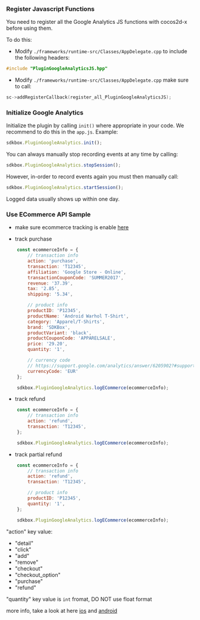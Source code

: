 ### Register Javascript Functions
You need to register all the Google Analytics JS functions with cocos2d-x before using them.

To do this:
* Modify `./frameworks/runtime-src/Classes/AppDelegate.cpp` to include the following headers:
```cpp
#include "PluginGoogleAnalyticsJS.hpp"
```

* Modify `./frameworks/runtime-src/Classes/AppDelegate.cpp` make sure to call:
```cpp
sc->addRegisterCallback(register_all_PluginGoogleAnalyticsJS);
```

### Initialize Google Analytics
Initialize the plugin by calling `init()` where appropriate in your code. We
recommend to do this in the `app.js`. Example:
```javascript
sdkbox.PluginGoogleAnalytics.init();
```

You can always manually stop recording events at any time by calling:
```javascript
sdkbox.PluginGoogleAnalytics.stopSession();
```

However, in-order to record events again you must then manually call:
```javascript
sdkbox.PluginGoogleAnalytics.startSession();
```

Logged data usually shows up within one day.

### Use ECommerce API Sample

* make sure ecommerce tracking is enable [here](https://support.google.com/analytics/answer/1009612)

* track purchase

```js
    const ecommerceInfo = {
        // transaction info
        action: 'purchase',
        transaction: 'T12345',
        affiliation: 'Google Store - Online',
        transactionCouponCode: 'SUMMER2017',
        revenue: '37.39',
        tax: '2.85',
        shipping: '5.34',

        // product info
        productID: 'P12345',
        productName: 'Android Warhol T-Shirt',
        category: 'Apparel/T-Shirts',
        brand: 'SDKBox',
        productVariant: 'black',
        productCouponCode: 'APPARELSALE',
        price: '29.20',
        quantity: '1',

        // currency code
        // https://support.google.com/analytics/answer/6205902?#supported-currencies
        currencyCode: 'EUR'
    };

    sdkbox.PluginGoogleAnalytics.logECommerce(ecommerceInfo);
```

* track refund
```js
    const ecommerceInfo = {
        // transaction info
        action: 'refund',
        transaction: 'T12345',
    };

    sdkbox.PluginGoogleAnalytics.logECommerce(ecommerceInfo);
```

* track partial refund
```js
    const ecommerceInfo = {
        // transaction info
        action: 'refund',
        transaction: 'T12345',

        // product info
        productID: 'P12345',
        quantity: '1',
    };

    sdkbox.PluginGoogleAnalytics.logECommerce(ecommerceInfo);
```

"action" key value:

 - "detail"
 - "click"
 - "add"
 - "remove"
 - "checkout"
 - "checkout_option"
 - "purchase"
 - "refund"

"quantity" key value is `int` fromat, DO NOT use float format

more info, take a look at here [ios](https://developers.google.com/analytics/devguides/collection/ios/v3/enhanced-ecommerce) and [android](https://developers.google.com/analytics/devguides/collection/android/v4/enhanced-ecommerce)
